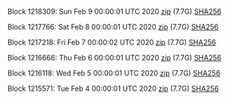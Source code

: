 Block 1218309: Sun Feb  9 00:00:01 UTC 2020 [zip](https://dash-bootstrap.ams3.digitaloceanspaces.com/mainnet/2020-02-09/bootstrap.dat.zip) (7.7G) [SHA256](https://dash-bootstrap.ams3.digitaloceanspaces.com/mainnet/2020-02-09/sha256.txt)

Block 1217766: Sat Feb  8 00:00:01 UTC 2020 [zip](https://dash-bootstrap.ams3.digitaloceanspaces.com/mainnet/2020-02-08/bootstrap.dat.zip) (7.7G) [SHA256](https://dash-bootstrap.ams3.digitaloceanspaces.com/mainnet/2020-02-08/sha256.txt)

Block 1217218: Fri Feb  7 00:00:02 UTC 2020 [zip](https://dash-bootstrap.ams3.digitaloceanspaces.com/mainnet/2020-02-07/bootstrap.dat.zip) (7.7G) [SHA256](https://dash-bootstrap.ams3.digitaloceanspaces.com/mainnet/2020-02-07/sha256.txt)

Block 1216666: Thu Feb  6 00:00:01 UTC 2020 [zip](https://dash-bootstrap.ams3.digitaloceanspaces.com/mainnet/2020-02-06/bootstrap.dat.zip) (7.7G) [SHA256](https://dash-bootstrap.ams3.digitaloceanspaces.com/mainnet/2020-02-06/sha256.txt)

Block 1216118: Wed Feb  5 00:00:01 UTC 2020 [zip](https://dash-bootstrap.ams3.digitaloceanspaces.com/mainnet/2020-02-05/bootstrap.dat.zip) (7.7G) [SHA256](https://dash-bootstrap.ams3.digitaloceanspaces.com/mainnet/2020-02-05/sha256.txt)

Block 1215571: Tue Feb  4 00:00:01 UTC 2020 [zip](https://dash-bootstrap.ams3.digitaloceanspaces.com/mainnet/2020-02-04/bootstrap.dat.zip) (7.7G) [SHA256](https://dash-bootstrap.ams3.digitaloceanspaces.com/mainnet/2020-02-04/sha256.txt)
